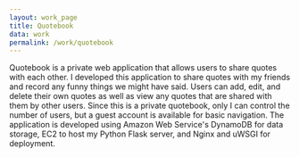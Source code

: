 ```yaml
---
layout: work_page
title: Quotebook
data: work
permalink: /work/quotebook
---
```


Quotebook is a private web application that allows users to share quotes with each other. I developed this application to share quotes with my friends and record any funny things we might have said. Users can add, edit, and delete their own quotes as well as view any quotes that are shared with them by other users. Since this is a private quotebook, only I can control the number of users, but a guest account is available for basic navigation. The application is developed using Amazon Web Service's DynamoDB for data storage, EC2 to host my Python Flask server, and Nginx and uWSGI for deployment.
